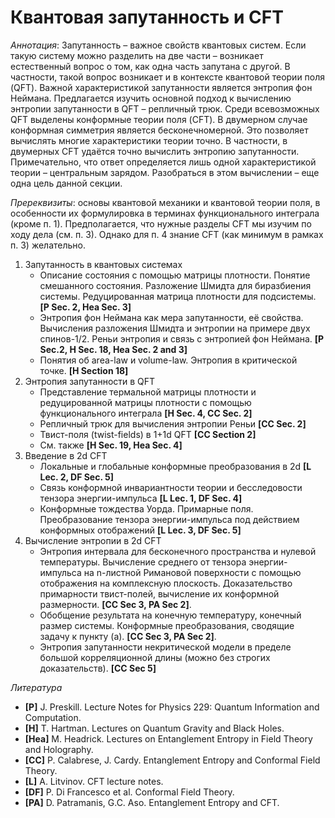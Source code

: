# Квантовая запутанность и CFT

*Аннотация*: Запутанность – важное свойств квантовых систем. Если такую систему можно разделить на две части – возникает естественный вопрос о том, как одна часть запутана с другой. В частности, такой вопрос возникает и в контексте квантовой теории поля (QFT). Важной характеристикой запутанности является энтропия фон Неймана. Предлагается изучить основной подход к вычислению энтропии запутанности в QFT – репличный трюк. Среди всевозможных QFT выделены конформные теории поля (CFT). В двумерном случае конформная симметрия является бесконечномерной. Это позволяет вычислять многие характеристики теории точно. В частности, в двумерных CFT удаётся точно вычислить энтропию запутанности. Примечательно, что ответ определяется лишь одной характеристикой теории – центральным зарядом. Разобраться в этом вычислении – еще одна цель данной секции.

*Пререквизиты*: основы квантовой механики и квантовой теории поля, в особенности их формулировка в терминах функционального интеграла (кроме п. 1).  Предполагается, что нужные разделы CFT мы изучим по ходу дела (см. п. 3). Однако для п. 4 знание CFT (как минимум в рамках п. 3) желательно.

1. Запутанность в квантовых системах
   - Описание состояния с помощью матрицы плотности. Понятие смешанного состояния. Разложение Шмидта для биразбиения системы. Редуцированная матрица плотности для подсистемы. **[P Sec. 2, Hea Sec. 3]**
   - Энтропия фон Неймана как мера запутанности, её свойства. Вычисления разложения Шмидта и энтропии на примере двух спинов-1/2. Реньи энтропия и связь с энтропией фон Неймана. **[P Sec.2, H Sec. 18, Hea Sec. 2 and 3]**
   - Понятия об area-law и volume-law. Энтропия в критической точке. **[H Section 18]**
2. Энтропия запутанности в QFT
   - Представление термальной матрицы плотности и редуцированной матрицы плотности с помощью функционального интеграла **[H Sec. 4, CC Sec. 2]**
   - Репличный трюк для вычисления энтропии Реньи **[CC Sec. 2]**
   - Твист-поля (twist-fields) в 1+1d QFT **[CC Section 2]**
   - См. также **[H Sec. 19, Hea Sec. 4]**
3. Введение в 2d CFT
   - Локальные и глобальные конформные преобразования в 2d **[L Lec. 2, DF Sec. 5]**
   - Связь конформной инвариантности теории и бесследовости тензора энергии-импульса **[L Lec. 1, DF Sec. 4]**
   - Конформные тождества Уорда. Примарные поля. Преобразование тензора энергии-импульса под действием конформных отображений **[L Lec. 3, DF Sec. 5]**
4. Вычисление энтропии в 2d CFT
   - Энтропия интервала для бесконечного пространства и нулевой температуры. 
     Вычисление среднего от тензора энергии-импульса на n-листной Римановой поверхности с помощью отображения на комплексную плоскость. Доказательство примарности твист-полей, вычисление их конформной размерности.  **[CC Sec 3, PA Sec 2]**.
   - Обобщение результата на конечную температуру, конечный размер системы. Конформные преобразования, сводящие задачу к пункту (а). **[CC Sec 3, PA Sec 2]**.
   - Энтропия запутанности некритической модели в пределе большой корреляционной длины (можно без строгих доказательств). **[CC Sec 5]**

*Литература*

- **[P]** J. Preskill. Lecture Notes for Physics 229: Quantum Information and Computation.
- **[H]** T. Hartman. Lectures on Quantum Gravity and Black Holes.
- **[Hea]** M. Headrick. Lectures on Entanglement Entropy in Field Theory and Holography.
- **[CC]** P. Calabrese, J. Cardy. Entanglement Entropy and Conformal Field Theory.
- **[L]** A. Litvinov. CFT lecture notes.
- **[DF]** P. Di Francesco et al. Conformal Field Theory.
- **[PA]** D. Patramanis, G.C. Aso. Entanglement Entropy and CFT.